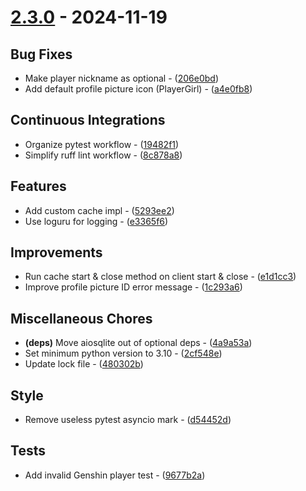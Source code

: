 # [2.3.0](https://github.com/seriaati/enka-py/compare/v2.2.7..v2.3.0) - 2024-11-19

## Bug Fixes

- Make player nickname as optional - ([206e0bd](https://github.com/seriaati/enka-py/commit/206e0bdd63884eb3b5ee6573a1724ccebdb0018e))
- Add default profile picture icon (PlayerGirl) - ([a4e0fb8](https://github.com/seriaati/enka-py/commit/a4e0fb80923dadf2497c0bda3f66440eaf8c5b00))

## Continuous Integrations

- Organize pytest workflow - ([19482f1](https://github.com/seriaati/enka-py/commit/19482f1d2a4df92741ae4e85e9dac1806d1d2436))
- Simplify ruff lint workflow - ([8c878a8](https://github.com/seriaati/enka-py/commit/8c878a80902942c06e21e4853093337ea1bf48ae))

## Features

- Add custom cache impl - ([5293ee2](https://github.com/seriaati/enka-py/commit/5293ee2434ffb6ff6f64dd344f4e8ac9f90ad0fa))
- Use loguru for logging - ([e3365f6](https://github.com/seriaati/enka-py/commit/e3365f61e8eba7f78b07437d05e5c95807084a44))

## Improvements

- Run cache start & close method on client start & close - ([e1d1cc3](https://github.com/seriaati/enka-py/commit/e1d1cc38ee5beb248599fed5d797d87a7a03bf88))
- Improve profile picture ID error message - ([1c293a6](https://github.com/seriaati/enka-py/commit/1c293a68e82e804669b5ee4a4f753d84558f7137))

## Miscellaneous Chores

- **(deps)** Move aiosqlite out of optional deps - ([4a9a53a](https://github.com/seriaati/enka-py/commit/4a9a53a1d4a787fd471e1e86c61f714fc3b82268))
- Set minimum python version to 3.10 - ([2cf548e](https://github.com/seriaati/enka-py/commit/2cf548e2198d982698990516062ff1eb3da09e51))
- Update lock file - ([480302b](https://github.com/seriaati/enka-py/commit/480302ba3e5ebcc2b133b1f490c87e5514447515))

## Style

- Remove useless pytest asyncio mark - ([d54452d](https://github.com/seriaati/enka-py/commit/d54452d3efb17bfb72a23f780eded9b3e0780c25))

## Tests

- Add invalid Genshin player test - ([9677b2a](https://github.com/seriaati/enka-py/commit/9677b2a424907d823bac1cec070c8bd03c191779))

